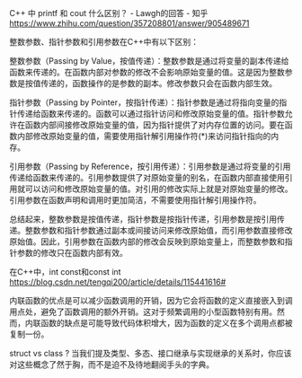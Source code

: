 C++ 中 printf 和 cout 什么区别？ - Lawgh的回答 - 知乎
https://www.zhihu.com/question/357208801/answer/905489671



整数参数、指针参数和引用参数在C++中有以下区别：

整数参数（Passing by Value，按值传递）：整数参数是通过将变量的副本传递给函数来传递的。在函数内部对参数的修改不会影响原始变量的值。这是因为整数参数是按值传递的，函数操作的是参数的副本。修改参数只会在函数内部生效。

指针参数（Passing by Pointer，按指针传递）：指针参数是通过将指向变量的指针传递给函数来传递的。函数可以通过指针访问和修改原始变量的值。指针参数允许在函数内部间接修改原始变量的值，因为指针提供了对内存位置的访问。要在函数内部修改原始变量的值，需要使用指针解引用操作符(*)来访问指针指向的内存。

引用参数（Passing by Reference，按引用传递）：引用参数是通过将变量的引用传递给函数来传递的。引用参数提供了对原始变量的别名，在函数内部直接使用引用就可以访问和修改原始变量的值。对引用的修改实际上就是对原始变量的修改。引用参数在函数声明和调用时更加简洁，不需要使用指针解引用操作符。

总结起来，整数参数是按值传递，指针参数是按指针传递，引用参数是按引用传递。整数参数和指针参数通过副本或间接访问来修改原始值，而引用参数直接修改原始值。因此，引用参数在函数内部的修改会反映到原始变量上，而整数参数和指针参数的修改只在函数内部有效。



在C++中，int const和const int
https://blog.csdn.net/tengqi200/article/details/115441616#



内联函数的优点是可以减少函数调用的开销，因为它会将函数的定义直接嵌入到调用点处，避免了函数调用的额外开销。这对于频繁调用的小型函数特别有用。然而，内联函数的缺点是可能导致代码体积增大，因为函数的定义在多个调用点都被复制一份。

struct vs class ?
当我们提及类型、多态、接口继承与实现继承的关系时，你应该对这些概念了然于胸，而不是迫不及待地翻阅手头的字典。